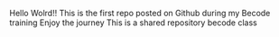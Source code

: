 Hello Wolrd!!
This is the first repo posted on Github during my Becode training
Enjoy the journey
This is a shared repository 
becode class

